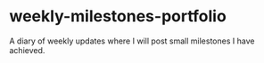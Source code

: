 # weekly-milestones-portfolio
A diary of weekly updates where I will post small milestones I have achieved. 
